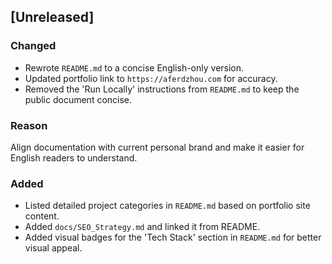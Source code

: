 ## [Unreleased]

### Changed
- Rewrote `README.md` to a concise English-only version.
- Updated portfolio link to `https://aferdzhou.com` for accuracy.
- Removed the 'Run Locally' instructions from `README.md` to keep the public document concise.

### Reason
Align documentation with current personal brand and make it easier for English readers to understand.

### Added
- Listed detailed project categories in `README.md` based on portfolio site content.
- Added `docs/SEO_Strategy.md` and linked it from README.
- Added visual badges for the 'Tech Stack' section in `README.md` for better visual appeal.
